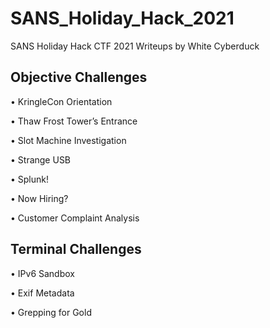 # SANS_Holiday_Hack_2021
SANS Holiday Hack CTF 2021 Writeups by White Cyberduck

## Objective Challenges

• KringleCon Orientation

• Thaw Frost Tower’s Entrance 

• Slot Machine Investigation

• Strange USB

• Splunk!

• Now Hiring?

• Customer Complaint Analysis

## Terminal Challenges

• IPv6 Sandbox

• Exif Metadata 

• Grepping for Gold
